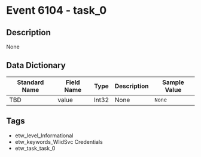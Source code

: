 # Event 6104 - task_0

## Description
None

## Data Dictionary
|Standard Name|Field Name|Type|Description|Sample Value|
|---|---|---|---|---|
|TBD|value|Int32|None|`None`|

## Tags
* etw_level_Informational
* etw_keywords_WlidSvc Credentials
* etw_task_task_0
